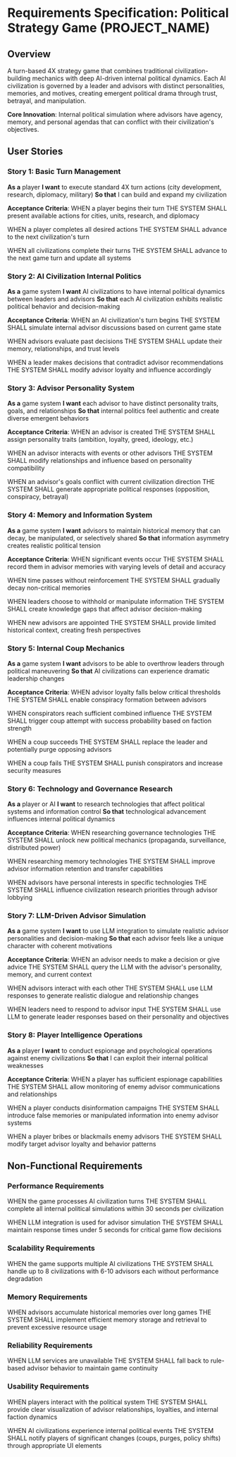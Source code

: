 # Requirements Specification: Political Strategy Game (PROJECT_NAME)

## Overview
A turn-based 4X strategy game that combines traditional civilization-building mechanics with deep AI-driven internal political dynamics. Each AI civilization is governed by a leader and advisors with distinct personalities, memories, and motives, creating emergent political drama through trust, betrayal, and manipulation.

**Core Innovation**: Internal political simulation where advisors have agency, memory, and personal agendas that can conflict with their civilization's objectives.

## User Stories

### Story 1: Basic Turn Management
**As a** player
**I want** to execute standard 4X turn actions (city development, research, diplomacy, military)
**So that** I can build and expand my civilization

**Acceptance Criteria**:
WHEN a player begins their turn
THE SYSTEM SHALL present available actions for cities, units, research, and diplomacy

WHEN a player completes all desired actions
THE SYSTEM SHALL advance to the next civilization's turn

WHEN all civilizations complete their turns
THE SYSTEM SHALL advance to the next game turn and update all systems

### Story 2: AI Civilization Internal Politics
**As a** game system
**I want** AI civilizations to have internal political dynamics between leaders and advisors
**So that** each AI civilization exhibits realistic political behavior and decision-making

**Acceptance Criteria**:
WHEN an AI civilization's turn begins
THE SYSTEM SHALL simulate internal advisor discussions based on current game state

WHEN advisors evaluate past decisions
THE SYSTEM SHALL update their memory, relationships, and trust levels

WHEN a leader makes decisions that contradict advisor recommendations
THE SYSTEM SHALL modify advisor loyalty and influence accordingly

### Story 3: Advisor Personality System
**As a** game system
**I want** each advisor to have distinct personality traits, goals, and relationships
**So that** internal politics feel authentic and create diverse emergent behaviors

**Acceptance Criteria**:
WHEN an advisor is created
THE SYSTEM SHALL assign personality traits (ambition, loyalty, greed, ideology, etc.)

WHEN an advisor interacts with events or other advisors
THE SYSTEM SHALL modify relationships and influence based on personality compatibility

WHEN an advisor's goals conflict with current civilization direction
THE SYSTEM SHALL generate appropriate political responses (opposition, conspiracy, betrayal)

### Story 4: Memory and Information System
**As a** game system
**I want** advisors to maintain historical memory that can decay, be manipulated, or selectively shared
**So that** information asymmetry creates realistic political tension

**Acceptance Criteria**:
WHEN significant events occur
THE SYSTEM SHALL record them in advisor memories with varying levels of detail and accuracy

WHEN time passes without reinforcement
THE SYSTEM SHALL gradually decay non-critical memories

WHEN leaders choose to withhold or manipulate information
THE SYSTEM SHALL create knowledge gaps that affect advisor decision-making

WHEN new advisors are appointed
THE SYSTEM SHALL provide limited historical context, creating fresh perspectives

### Story 5: Internal Coup Mechanics
**As a** game system
**I want** advisors to be able to overthrow leaders through political maneuvering
**So that** AI civilizations can experience dramatic leadership changes

**Acceptance Criteria**:
WHEN advisor loyalty falls below critical thresholds
THE SYSTEM SHALL enable conspiracy formation between advisors

WHEN conspirators reach sufficient combined influence
THE SYSTEM SHALL trigger coup attempt with success probability based on faction strength

WHEN a coup succeeds
THE SYSTEM SHALL replace the leader and potentially purge opposing advisors

WHEN a coup fails
THE SYSTEM SHALL punish conspirators and increase security measures

### Story 6: Technology and Governance Research
**As a** player or AI
**I want** to research technologies that affect political systems and information control
**So that** technological advancement influences internal political dynamics

**Acceptance Criteria**:
WHEN researching governance technologies
THE SYSTEM SHALL unlock new political mechanics (propaganda, surveillance, distributed power)

WHEN researching memory technologies
THE SYSTEM SHALL improve advisor information retention and transfer capabilities

WHEN advisors have personal interests in specific technologies
THE SYSTEM SHALL influence civilization research priorities through advisor lobbying

### Story 7: LLM-Driven Advisor Simulation
**As a** game system
**I want** to use LLM integration to simulate realistic advisor personalities and decision-making
**So that** each advisor feels like a unique character with coherent motivations

**Acceptance Criteria**:
WHEN an advisor needs to make a decision or give advice
THE SYSTEM SHALL query the LLM with the advisor's personality, memory, and current context

WHEN advisors interact with each other
THE SYSTEM SHALL use LLM responses to generate realistic dialogue and relationship changes

WHEN leaders need to respond to advisor input
THE SYSTEM SHALL use LLM to generate leader responses based on their personality and objectives

### Story 8: Player Intelligence Operations
**As a** player
**I want** to conduct espionage and psychological operations against enemy civilizations
**So that** I can exploit their internal political weaknesses

**Acceptance Criteria**:
WHEN a player has sufficient espionage capabilities
THE SYSTEM SHALL allow monitoring of enemy advisor communications and relationships

WHEN a player conducts disinformation campaigns
THE SYSTEM SHALL introduce false memories or manipulated information into enemy advisor systems

WHEN a player bribes or blackmails enemy advisors
THE SYSTEM SHALL modify target advisor loyalty and behavior patterns

## Non-Functional Requirements

### Performance Requirements
WHEN the game processes AI civilization turns
THE SYSTEM SHALL complete all internal political simulations within 30 seconds per civilization

WHEN LLM integration is used for advisor simulation
THE SYSTEM SHALL maintain response times under 5 seconds for critical game flow decisions

### Scalability Requirements
WHEN the game supports multiple AI civilizations
THE SYSTEM SHALL handle up to 8 civilizations with 6-10 advisors each without performance degradation

### Memory Requirements
WHEN advisors accumulate historical memories over long games
THE SYSTEM SHALL implement efficient memory storage and retrieval to prevent excessive resource usage

### Reliability Requirements
WHEN LLM services are unavailable
THE SYSTEM SHALL fall back to rule-based advisor behavior to maintain game continuity

### Usability Requirements
WHEN players interact with the political system
THE SYSTEM SHALL provide clear visualization of advisor relationships, loyalties, and internal faction dynamics

WHEN AI civilizations experience internal political events
THE SYSTEM SHALL notify players of significant changes (coups, purges, policy shifts) through appropriate UI elements
